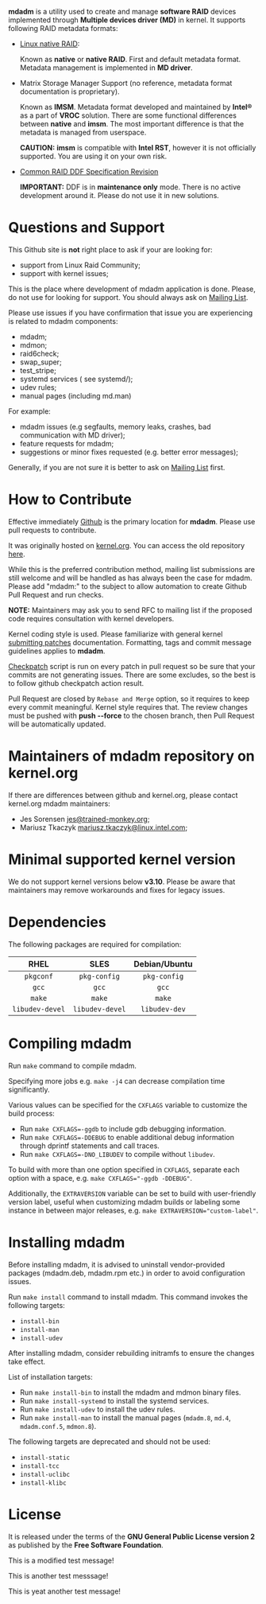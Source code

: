 **mdadm** is a utility used to create and manage **software RAID** devices implemented through
**Multiple devices driver (MD)** in kernel. It supports following RAID metadata formats:

* [Linux native RAID](https://raid.wiki.kernel.org/index.php/RAID_superblock_formats):

  Known as **native** or **native RAID**. First and default metadata format. Metadata management
  is implemented in **MD driver**.

* Matrix Storage Manager Support (no reference, metadata format documentation is proprietary).

  Known as **IMSM**. Metadata format developed and maintained by **Intel®** as a part of **VROC**
  solution. There are some functional differences between **native** and **imsm**. The most
  important difference is that the metadata is managed from userspace.

  **CAUTION:** **imsm** is compatible with **Intel RST**, however it is not officially supported.
  You are using it on your own risk.

* [Common RAID DDF Specification Revision](https://www.snia.org/sites/default/files/SNIA_DDF_Technical_Position_v2.0.pdf)

    **IMPORTANT:** DDF is in **maintenance only** mode. There is no active development around it.
    Please do not use it in new solutions.

# Questions and Support

This Github site is **not** right place to ask if your are looking for:
- support from Linux Raid Community;
- support with kernel issues;

This is the place where development of mdadm application is done. Please, do not use for
looking for support. You should always ask on [Mailing List](https://lore.kernel.org/linux-raid/).

Please use issues if you have confirmation that issue you are experiencing is related to mdadm
components:
- mdadm;
- mdmon;
- raid6check;
- swap_super;
- test_stripe;
- systemd services ( see systemd/);
- udev rules;
- manual pages (including md.man)

For example:
- mdadm issues (e.g segfaults, memory leaks, crashes, bad communication with MD driver);
- feature requests for mdadm;
- suggestions or minor fixes requested (e.g. better error messages);

Generally, if you are not sure it is better to ask on
[Mailing List](https://lore.kernel.org/linux-raid/) first.

# How to Contribute

Effective immediately [Github](https://github.com/md-raid-utilities/mdadm) is the primary
location for **mdadm**. Please use pull requests to contribute.

It was originally hosted on [kernel.org](https://kernel.org/). You can access the old repository
[here](https://git.kernel.org/pub/scm/utils/mdadm/mdadm.git).

While this is the preferred contribution method, mailing list submissions are still welcome and
will be handled as has always been the case for mdadm. Please add "mdadm:" to the subject to allow
automation to create Github Pull Request and run checks.

**NOTE:** Maintainers may ask you to send RFC to mailing list if the proposed code requires
consultation with kernel developers.

Kernel coding style is used. Please familiarize with general kernel
[submitting patches](https://www.kernel.org/doc/html/v4.17/process/submitting-patches.html)
documentation. Formatting, tags and commit message guidelines applies to **mdadm**.

[Checkpatch](https://docs.kernel.org/dev-tools/checkpatch.html) script is run on
every patch in pull request so be sure that your commits are not generating
issues. There are some excludes, so the best is to follow github checkpatch action result.

Pull Request are closed by `Rebase and Merge` option, so it requires to keep every commit
meaningful. Kernel style requires that. The review changes must be pushed with **push --force**
to the chosen branch, then Pull Request will be automatically updated.

# Maintainers of mdadm repository on kernel.org

If there are differences between github and kernel.org, please contact kernel.org mdadm maintainers:

- Jes Sorensen <jes@trained-monkey.org>;
- Mariusz Tkaczyk <mariusz.tkaczyk@linux.intel.com>;

# Minimal supported kernel version

We do not support kernel versions below **v3.10**. Please be aware that maintainers may remove
workarounds and fixes for legacy issues.

# Dependencies

The following packages are required for compilation:

| RHEL | SLES | Debian/Ubuntu |
| :---: | :---: | :---: |
| `pkgconf` | `pkg-config` | `pkg-config` |
| `gcc` | `gcc` | `gcc` |
| `make` | `make` | `make` |
| `libudev-devel` | `libudev-devel` | `libudev-dev` |

# Compiling mdadm

Run `make` command to compile mdadm.

Specifying more jobs e.g. `make -j4` can decrease compilation time significantly.

Various values can be specified for the `CXFLAGS` variable to customize the build process:
- Run `make CXFLAGS=-ggdb` to include gdb debugging information.
- Run `make CXFLAGS=-DDEBUG` to enable additional debug information through dprintf statements
and call traces.
- Run `make CXFLAGS=-DNO_LIBUDEV` to compile without `libudev`.

To build with more than one option specified in `CXFLAGS`, separate each option with a space, e.g.
`make CXFLAGS="-ggdb -DDEBUG"`.

Additionally, the `EXTRAVERSION` variable can be set to build with user-friendly version label,
useful when customizing mdadm builds or labeling some instance in between major releases,
e.g. `make EXTRAVERSION="custom-label"`.

# Installing mdadm

Before installing mdadm, it is advised to uninstall vendor-provided packages (mdadm.deb, mdadm.rpm
etc.) in order to avoid configuration issues.

Run `make install` command to install mdadm. This command invokes the following targets:
- `install-bin`
- `install-man`
- `install-udev`

After installing mdadm, consider rebuilding initramfs to ensure the changes take effect.

List of installation targets:
- Run `make install-bin` to install the mdadm and mdmon binary files.
- Run `make install-systemd` to install the systemd services.
- Run `make install-udev` to install the udev rules.
- Run `make install-man` to install the manual pages (`mdadm.8`, `md.4`, `mdadm.conf.5`,
`mdmon.8`).

The following targets are deprecated and should not be used:
- `install-static`
- `install-tcc`
- `install-uclibc`
- `install-klibc`

# License

It is released under the terms of the **GNU General Public License version 2** as published
by the **Free Software Foundation**.

This is a modified test message!

This is another test messsage!

This is yeat another test message!
